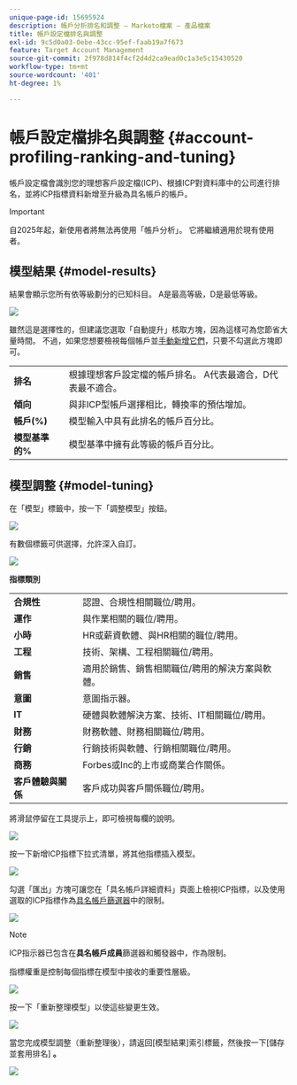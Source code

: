 ```yaml
---
unique-page-id: 15695924
description: 帳戶分析排名和調整 — Marketo檔案 — 產品檔案
title: 帳戶設定檔排名與調整
exl-id: 9c5d0a03-0ebe-43cc-95ef-faab19a7f673
feature: Target Account Management
source-git-commit: 2f978d814f4cf2d4d2ca9ead0c1a3e5c15430520
workflow-type: tm+mt
source-wordcount: '401'
ht-degree: 1%

---
```


# 帳戶設定檔排名與調整 {#account-profiling-ranking-and-tuning}

帳戶設定檔會識別您的理想客戶設定檔(ICP)、根據ICP對資料庫中的公司進行排名，並將ICP指標資料新增至升級為具名帳戶的帳戶。

>[!IMPORTANT]
>
>自2025年起，新使用者將無法再使用「帳戶分析」。 它將繼續適用於現有使用者。

## 模型結果 {#model-results}

結果會顯示您所有依等級劃分的已知科目。 A是最高等級，D是最低等級。

![](assets/results.png)

雖然這是選擇性的，但建議您選取「自動提升」核取方塊，因為這樣可為您節省大量時間。 不過，如果您想要檢視每個帳戶並[手動新增它們](/help/marketo/product-docs/target-account-management/target/named-accounts/discover-accounts.md#discover-crm-accounts)，只要不勾選此方塊即可。

<table> 
 <tbody> 
  <tr> 
   <td><strong>排名</strong></td> 
   <td> 
    <div>
      根據理想客戶設定檔的帳戶排名。 A代表最適合，D代表最不適合。 
    </div></td> 
  </tr> 
  <tr> 
   <td><strong>傾向</strong></td> 
   <td> 
    <div>
      與非ICP型帳戶選擇相比，轉換率的預估增加。 
    </div></td> 
  </tr> 
  <tr> 
   <td><strong>帳戶(%)</strong></td> 
   <td> 
    <div>
      模型輸入中具有此排名的帳戶百分比。 
    </div></td> 
  </tr> 
  <tr> 
   <td><strong>模型基準的%</strong></td> 
   <td> 
    <div>
      模型基準中擁有此等級的帳戶百分比。 
    </div></td> 
  </tr> 
 </tbody> 
</table>

## 模型調整 {#model-tuning}

在「模型」標籤中，按一下「調整模型」按鈕。

![](assets/two.png)

有數個標籤可供選擇，允許深入自訂。

![](assets/tuning-page.png)

**指標類別**

<table> 
 <tbody> 
  <tr> 
   <td><strong>合規性</strong></td> 
   <td> 
    <div>
      認證、合規性相關職位/聘用。 
    </div></td> 
  </tr> 
  <tr> 
   <td><strong>運作</strong></td> 
   <td> 
    <div>
      與作業相關的職位/聘用。 
    </div></td> 
  </tr> 
  <tr> 
   <td><strong>小時</strong></td> 
   <td> 
    <div>
      HR或薪資軟體、與HR相關的職位/聘用。
    </div></td> 
  </tr> 
  <tr> 
   <td><strong>工程</strong></td> 
   <td> 
    <div>
      技術、架構、工程相關職位/聘用。 
    </div></td> 
  </tr> 
  <tr> 
   <td><strong>銷售</strong></td> 
   <td> 
    <div>
      適用於銷售、銷售相關職位/聘用的解決方案與軟體。 
    </div></td> 
  </tr> 
  <tr> 
   <td><strong>意圖</strong></td> 
   <td> 
    <div>
      意圖指示器。 
    </div></td> 
  </tr> 
  <tr> 
   <td><strong>IT</strong></td> 
   <td> 
    <div>
      硬體與軟體解決方案、技術、IT相關職位/聘用。
    </div></td> 
  </tr> 
  <tr> 
   <td><strong>財務</strong></td> 
   <td> 
    <div>
      財務軟體、財務相關職位/聘用。 
    </div></td> 
  </tr> 
  <tr> 
   <td><strong>行銷</strong></td> 
   <td> 
    <div>
      行銷技術與軟體、行銷相關職位/聘用。 
    </div></td> 
  </tr> 
  <tr> 
   <td><strong>商務</strong></td> 
   <td> 
    <div>
      Forbes或Inc的上市或商業合作關係。 
    </div></td> 
  </tr> 
  <tr> 
   <td><strong>客戶體驗與關係</strong></td> 
   <td> 
    <div>
      客戶成功與客戶關係職位/聘用。
    </div></td> 
  </tr> 
 </tbody> 
</table>

將滑鼠停留在工具提示上，即可檢視每欄的說明。

![](assets/tool-tip.png)

按一下新增ICP指標下拉式清單，將其他指標插入模型。

![](assets/add-icp.png)

勾選「匯出」方塊可讓您在「具名帳戶詳細資料」頁面上檢視ICP指標，以及使用選取的ICP指標作為[具名帳戶篩選器](/help/marketo/product-docs/target-account-management/engage/account-filters.md)中的限制。

![](assets/export.png)

>[!NOTE]
>
>ICP指示器已包含在&#x200B;**具名帳戶成員**&#x200B;篩選器和觸發器中，作為限制。

指標權重是控制每個指標在模型中接收的重要性層級。

![](assets/weightage.png)

按一下「重新整理模型」以使這些變更生效。

![](assets/refresh-button.png)

當您完成模型調整（重新整理後），請返回[模型結果]索引標籤，然後按一下[儲存並套用排名] **。**

![](assets/ranks.png)
